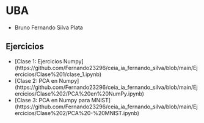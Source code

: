 # UBA
- Bruno Fernando Silva Plata

## Ejercicios
<ul>
    <li> [Clase 1: Ejercicios Numpy](https://github.com/Fernando23296/ceia_ia_fernando_silva/blob/main/Ejercicios/Clase%201/clase_1.ipynb)</li>
    <li>[Clase 2: PCA en Numpy](https://github.com/Fernando23296/ceia_ia_fernando_silva/blob/main/Ejercicios/Clase%202/PCA%20en%20NumPy.ipynb)</li>
    <li>[Clase 3: PCA en Numpy para MNIST](https://github.com/Fernando23296/ceia_ia_fernando_silva/blob/main/Ejercicios/Clase%202/PCA%20-%20MNIST.ipynb)</li>
</ul>